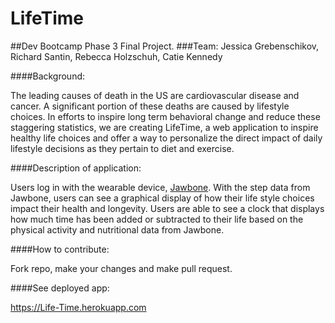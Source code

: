 # LifeTime

##Dev Bootcamp Phase 3 Final Project.
###Team: Jessica Grebenschikov, Richard Santin, Rebecca Holzschuh, Catie Kennedy

####Background: 

The leading causes of death in the US are cardiovascular disease and cancer. A significant portion of these deaths are caused by lifestyle choices. In efforts to inspire long term behavioral change and reduce these staggering statistics, we are creating LifeTime, a web application to inspire healthy life choices and offer a way to personalize the direct impact of daily lifestyle decisions as they pertain to diet and exercise. 

####Description of application:

Users log in with the wearable device, [Jawbone](https://jawbone.com/). With the step data from Jawbone, users can see a graphical display of how their life style choices impact their health and longevity. Users are able to see a clock that displays how much time has been added or subtracted to their life based on the physical activity and nutritional data from Jawbone. 

####How to contribute:

Fork repo, make your changes and make pull request.

####See deployed app:

https://Life-Time.herokuapp.com
